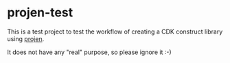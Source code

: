 # projen-test

This is a test project to test the workflow of creating a CDK construct library using [projen](https://github.com/projen/projen).

It does not have any "real" purpose, so please ignore it :-)
